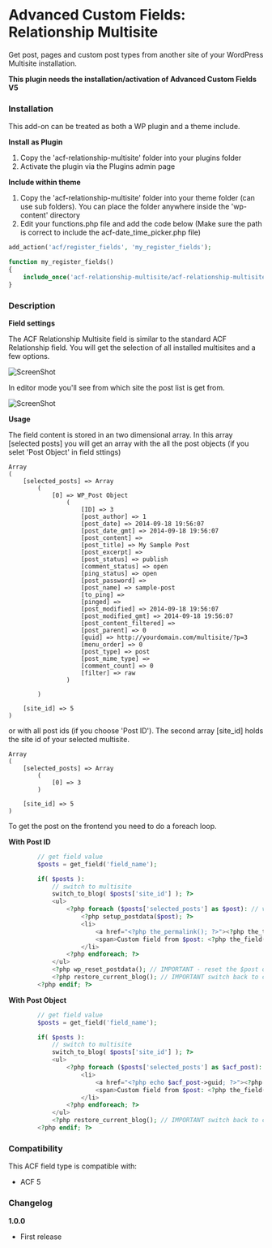 # Advanced Custom Fields: Relationship Multisite

Get post, pages and custom post types from another site of your WordPress Multisite installation.

**This plugin needs the installation/activation of Advanced Custom Fields V5**

### Installation

This add-on can be treated as both a WP plugin and a theme include.

**Install as Plugin**

1. Copy the 'acf-relationship-multisite' folder into your plugins folder
2. Activate the plugin via the Plugins admin page

**Include within theme**

1.	Copy the 'acf-relationship-multisite' folder into your theme folder (can use sub folders). You can place the folder anywhere inside the 'wp-content' directory
2.	Edit your functions.php file and add the code below (Make sure the path is correct to include the acf-date_time_picker.php file)

```php
add_action('acf/register_fields', 'my_register_fields');

function my_register_fields()
{
	include_once('acf-relationship-multisite/acf-relationship-multisite.php');
}
```

### Description

**Field settings**

The ACF Relationship Multisite field is similar to the standard ACF Relationship field. You will get the selection of all installed multisites and a few options.

![ScreenShot](http://www.dreihochzwo.de/acf-relationship-multisite/acf-relationship-multisite-field_settings.png)

In editor mode you'll see from which site the post list is get from.

![ScreenShot](http://www.dreihochzwo.de/acf-relationship-multisite/acf-relationship-multisite_editor-field.png)

**Usage**

The field content is stored in an two dimensional array. In this array [selected posts] you will get an array with the all the post objects (if you selet 'Post Object' in field sttings)

```
Array
(
    [selected_posts] => Array
        (
            [0] => WP_Post Object
                (
                    [ID] => 3
                    [post_author] => 1
                    [post_date] => 2014-09-18 19:56:07
                    [post_date_gmt] => 2014-09-18 19:56:07
                    [post_content] => 
                    [post_title] => My Sample Post
                    [post_excerpt] => 
                    [post_status] => publish
                    [comment_status] => open
                    [ping_status] => open
                    [post_password] => 
                    [post_name] => sample-post
                    [to_ping] => 
                    [pinged] => 
                    [post_modified] => 2014-09-18 19:56:07
                    [post_modified_gmt] => 2014-09-18 19:56:07
                    [post_content_filtered] => 
                    [post_parent] => 0
                    [guid] => http://yourdomain.com/multisite/?p=3
                    [menu_order] => 0
                    [post_type] => post
                    [post_mime_type] => 
                    [comment_count] => 0
                    [filter] => raw
                )

        )

    [site_id] => 5
)
```

or with all post ids (if you choose 'Post ID'). The second array [site_id] holds the site id of your selected multisite.

```
Array
(
    [selected_posts] => Array
        (
            [0] => 3
        )

    [site_id] => 5
)
```

To get the post on the frontend you need to do a foreach loop.

**With Post ID**

```php
	    // get field value
	    $posts = get_field('field_name');

	    if( $posts ):
	        // switch to multisite
	        switch_to_blog( $posts['site_id'] ); ?>
	        <ul>        
	            <?php foreach ($posts['selected_posts'] as $post): // variable must be called $post (IMPORTANT) ?>
	                <?php setup_postdata($post); ?>
	                <li>
	                    <a href="<?php the_permalink(); ?>"><?php the_title(); ?></a>
	                    <span>Custom field from $post: <?php the_field('author'); ?></span>
	                </li>
	            <?php endforeach; ?>
	        </ul>
	        <?php wp_reset_postdata(); // IMPORTANT - reset the $post object so the rest of the page works correctly ?>
	        <?php restore_current_blog(); // IMPORTANT switch back to current site?>
	    <?php endif; ?>
```

**With Post Object**

```php
        // get field value
        $posts = get_field('field_name');

        if( $posts ):
            // switch to multisite
            switch_to_blog( $posts['site_id'] ); ?>
            <ul>        
                <?php foreach ($posts['selected_posts'] as $acf_post): ?>
                    <li>
                        <a href="<?php echo $acf_post->guid; ?>"><?php echo $acf_post->post_title; ?></a>
                        <span>Custom field from $post: <?php the_field('author', $acf_post->ID); ?></span>
                    </li>
                <?php endforeach; ?>
            </ul>
            <?php restore_current_blog(); // IMPORTANT switch back to current site?>
        <?php endif; ?>
```

### Compatibility

This ACF field type is compatible with:
* ACF 5


### Changelog
**1.0.0**
* First release
